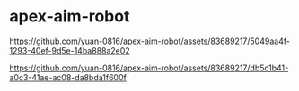 # apex-aim-robot


https://github.com/yuan-0816/apex-aim-robot/assets/83689217/5049aa4f-1293-40ef-9d5e-14ba888a2e02




https://github.com/yuan-0816/apex-aim-robot/assets/83689217/db5c1b41-a0c3-41ae-ac08-da8bda1f600f

